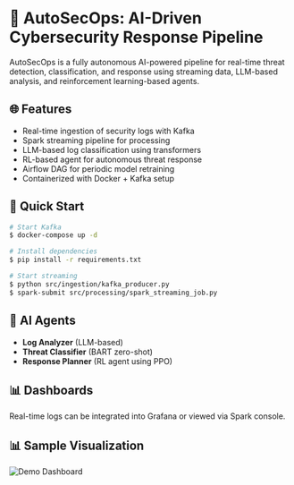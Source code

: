#  🔐 AutoSecOps: AI-Driven Cybersecurity Response Pipeline

AutoSecOps is a fully autonomous AI-powered pipeline for real-time threat detection, classification, and response using streaming data, LLM-based analysis, and reinforcement learning-based agents.

## 🌐 Features
- Real-time ingestion of security logs with Kafka
- Spark streaming pipeline for processing
- LLM-based log classification using transformers
- RL-based agent for autonomous threat response
- Airflow DAG for periodic model retraining
- Containerized with Docker + Kafka setup

## 🚀 Quick Start
```bash
# Start Kafka
$ docker-compose up -d

# Install dependencies
$ pip install -r requirements.txt

# Start streaming
$ python src/ingestion/kafka_producer.py
$ spark-submit src/processing/spark_streaming_job.py
```

## 🧰 AI Agents
- **Log Analyzer** (LLM-based)
- **Threat Classifier** (BART zero-shot)
- **Response Planner** (RL agent using PPO)

## 📊 Dashboards
Real-time logs can be integrated into Grafana or viewed via Spark console.

## 📊 Sample Visualization
![Demo Dashboard](docs/demo_dashboard.png)
```
